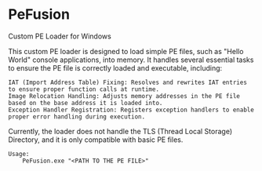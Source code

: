 # PeFusion
Custom PE Loader for Windows

This custom PE loader is designed to load simple PE files, such as "Hello World" console applications, into memory. It handles several essential tasks to ensure the PE file is correctly loaded and executable, including:

    IAT (Import Address Table) Fixing: Resolves and rewrites IAT entries to ensure proper function calls at runtime.
    Image Relocation Handling: Adjusts memory addresses in the PE file based on the base address it is loaded into.
    Exception Handler Registration: Registers exception handlers to enable proper error handling during execution.

Currently, the loader does not handle the TLS (Thread Local Storage) Directory, and it is only compatible with basic PE files.

    Usage:
        PeFusion.exe "<PATH TO THE PE FILE>"
